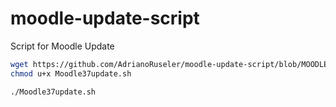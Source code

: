 # moodle-update-script
Script for Moodle Update
```bash
wget https://github.com/AdrianoRuseler/moodle-update-script/blob/MOODLE_37/Moodle37update.sh
chmod u+x Moodle37update.sh

./Moodle37update.sh
```
